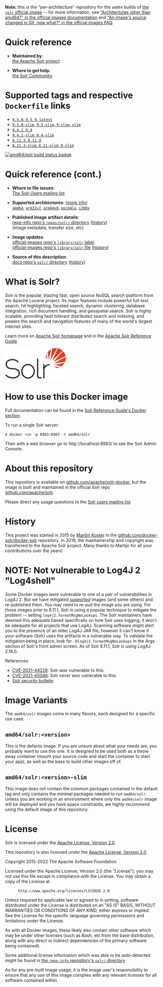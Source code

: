 <!--

********************************************************************************

WARNING:

    DO NOT EDIT "solr/README.md"

    IT IS AUTO-GENERATED

    (from the other files in "solr/" combined with a set of templates)

********************************************************************************

-->

**Note:** this is the "per-architecture" repository for the `amd64` builds of [the `solr` official image](https://hub.docker.com/_/solr) -- for more information, see ["Architectures other than amd64?" in the official images documentation](https://github.com/docker-library/official-images#architectures-other-than-amd64) and ["An image's source changed in Git, now what?" in the official images FAQ](https://github.com/docker-library/faq#an-images-source-changed-in-git-now-what).

# Quick reference

-	**Maintained by**:  
	[the Apache Solr project](https://github.com/apache/solr)

-	**Where to get help**:  
	[the Solr Community](https://solr.apache.org/community.html)

# Supported tags and respective `Dockerfile` links

-	[`9.5.0`, `9.5`, `9`, `latest`](https://github.com/apache/solr-docker/blob/47b84007a29fa9a9d47917e1ba7f82cf863a5c93/9.5/Dockerfile)
-	[`9.5.0-slim`, `9.5-slim`, `9-slim`, `slim`](https://github.com/apache/solr-docker/blob/47b84007a29fa9a9d47917e1ba7f82cf863a5c93/9.5-slim/Dockerfile)
-	[`9.4.1`, `9.4`](https://github.com/apache/solr-docker/blob/47b84007a29fa9a9d47917e1ba7f82cf863a5c93/9.4/Dockerfile)
-	[`9.4.1-slim`, `9.4-slim`](https://github.com/apache/solr-docker/blob/47b84007a29fa9a9d47917e1ba7f82cf863a5c93/9.4-slim/Dockerfile)
-	[`8.11.3`, `8.11`, `8`](https://github.com/apache/solr-docker/blob/47b84007a29fa9a9d47917e1ba7f82cf863a5c93/8.11/Dockerfile)
-	[`8.11.3-slim`, `8.11-slim`, `8-slim`](https://github.com/apache/solr-docker/blob/47b84007a29fa9a9d47917e1ba7f82cf863a5c93/8.11-slim/Dockerfile)

[![amd64/solr build status badge](https://img.shields.io/jenkins/s/https/doi-janky.infosiftr.net/job/multiarch/job/amd64/job/solr.svg?label=amd64/solr%20%20build%20job)](https://doi-janky.infosiftr.net/job/multiarch/job/amd64/job/solr/)

# Quick reference (cont.)

-	**Where to file issues**:  
	[The Solr Users mailing list](https://solr.apache.org/community.html#mailing-lists-chat)

-	**Supported architectures**: ([more info](https://github.com/docker-library/official-images#architectures-other-than-amd64))  
	[`amd64`](https://hub.docker.com/r/amd64/solr/), [`arm32v7`](https://hub.docker.com/r/arm32v7/solr/), [`arm64v8`](https://hub.docker.com/r/arm64v8/solr/), [`ppc64le`](https://hub.docker.com/r/ppc64le/solr/), [`s390x`](https://hub.docker.com/r/s390x/solr/)

-	**Published image artifact details**:  
	[repo-info repo's `repos/solr/` directory](https://github.com/docker-library/repo-info/blob/master/repos/solr) ([history](https://github.com/docker-library/repo-info/commits/master/repos/solr))  
	(image metadata, transfer size, etc)

-	**Image updates**:  
	[official-images repo's `library/solr` label](https://github.com/docker-library/official-images/issues?q=label%3Alibrary%2Fsolr)  
	[official-images repo's `library/solr` file](https://github.com/docker-library/official-images/blob/master/library/solr) ([history](https://github.com/docker-library/official-images/commits/master/library/solr))

-	**Source of this description**:  
	[docs repo's `solr/` directory](https://github.com/docker-library/docs/tree/master/solr) ([history](https://github.com/docker-library/docs/commits/master/solr))

# What is Solr?

Solr is the popular, blazing fast, open source NoSQL search platform from the Apache Lucene project. Its major features include powerful full-text search, hit highlighting, faceted search, dynamic clustering, database integration, rich document handling, and geospatial search. Solr is highly scalable, providing fault tolerant distributed search and indexing, and powers the search and navigation features of many of the world's largest internet sites.

Learn more on [Apache Solr homepage](http://solr.apache.org/) and in the [Apache Solr Reference Guide](https://solr.apache.org/guide/).

![logo](https://raw.githubusercontent.com/docker-library/docs/ddc9eb521da7c412b70229f1a600d0c63d55d0f7/solr/logo.png)

# How to use this Docker image

Full documentation can be found in the [Solr Reference Guide's Docker section](https://solr.apache.org/guide/solr/latest/deployment-guide/solr-in-docker.html).

To run a single Solr server:

```console
$ docker run -p 8983:8983 -t amd64/solr
```

Then with a web browser go to http://localhost:8983/ to see the Solr Admin Console.

# About this repository

This repository is available on [github.com/apache/solr-docker](https://github.com/apache/solr-docker), but the image is built and maintained in the official Solr repo [github.com/apache/solr](https://github.com/apache/solr).

Please direct any usage questions to the [Solr users mailing list](https://solr.apache.org/community.html#mailing-lists-chat).

# History

This project was started in 2015 by [Martijn Koster](https://github.com/makuk66) in the [github.com/docker-solr/docker-solr](https://github.com/docker-solr/docker-solr) repository. In 2019, the maintainership and copyright was transferred to the Apache Solr project. Many thanks to Martijn for all your contributions over the years!

# NOTE: Not vulnerable to Log4J 2 "Log4shell"

Some Docker images *were* vulnerable to one of a pair of vulnerabilities in Log4J 2. But we have mitigated *[supported](https://hub.docker.com/_/solr?tab=tags)* images (and some others) and re-published them. You may need to re-pull the image you are using. For those images prior to 8.11.1, Solr is using a popular technique to mitigate the problem -- setting `log4j2.formatMsgNoLookups`. The Solr maintainers have deemed this adequate based specifically on how Solr uses logging; it won't be adequate for all projects that use Log4J. Scanning software might alert you to the presence of an older Log4J JAR file, however it can't know if your software (Solr) uses the artifacts in a vulnerable way. To validate the mitigation being in place, look for `-Dlog4j2.formatMsgNoLookups` in the Args section of Solr's front admin screen. As of Solr 8.11.1, Solr is using Log4J 2.16.0.

References:

-	[CVE-2021-44228](https://nvd.nist.gov/vuln/detail/CVE-2021-44228): Solr *was* vulnerable to this.
-	[CVE-2021-45046](https://nvd.nist.gov/vuln/detail/CVE-2021-45046): Solr *never was* vulnerable to this.
-	[Solr security bulletin](https://solr.apache.org/security.html#apache-solr-affected-by-apache-log4j-cve-2021-44228)

# Image Variants

The `amd64/solr` images come in many flavors, each designed for a specific use case.

## `amd64/solr:<version>`

This is the defacto image. If you are unsure about what your needs are, you probably want to use this one. It is designed to be used both as a throw away container (mount your source code and start the container to start your app), as well as the base to build other images off of.

## `amd64/solr:<version>-slim`

This image does not contain the common packages contained in the default tag and only contains the minimal packages needed to run `amd64/solr`. Unless you are working in an environment where *only* the `amd64/solr` image will be deployed and you have space constraints, we highly recommend using the default image of this repository.

# License

Solr is licensed under the [Apache License, Version 2.0](https://www.apache.org/licenses/LICENSE-2.0).

This repository is also licensed under the [Apache License, Version 2.0](https://www.apache.org/licenses/LICENSE-2.0).

Copyright 2015-2022 The Apache Software Foundation

Licensed under the Apache License, Version 2.0 (the "License"); you may not use this file except in compliance with the License. You may obtain a copy of the License at

	      http://www.apache.org/licenses/LICENSE-2.0

Unless required by applicable law or agreed to in writing, software distributed under the License is distributed on an "AS IS" BASIS, WITHOUT WARRANTIES OR CONDITIONS OF ANY KIND, either express or implied. See the License for the specific language governing permissions and limitations under the License.

As with all Docker images, these likely also contain other software which may be under other licenses (such as Bash, etc from the base distribution, along with any direct or indirect dependencies of the primary software being contained).

Some additional license information which was able to be auto-detected might be found in [the `repo-info` repository's `solr/` directory](https://github.com/docker-library/repo-info/tree/master/repos/solr).

As for any pre-built image usage, it is the image user's responsibility to ensure that any use of this image complies with any relevant licenses for all software contained within.
